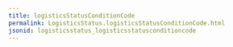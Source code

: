 ```yaml
---
title: logisticsStatusConditionCode
permalink: LogisticsStatus.logisticsStatusConditionCode.html
jsonid: logisticsstatus_logisticsstatusconditioncode
---
```

